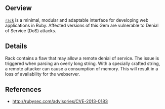 ## Oerview
[`rack`](https://rubygems.org/gems/rack) is a minimal, modular and adaptable interface for developing web applications in Ruby. 
Affected versions of this Gem are vulnerable to Denial of Service (DoS) attacks.

## Details
Rack contains a flaw that may allow a remote denial of service. The issue is triggered when parsing an overly long string. With a specially crafted string, a remote attacker can cause a consumption of memory. This will result in a loss of availability for the webserver.

## References
- http://rubysec.com/advisories/CVE-2013-0183
